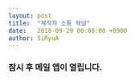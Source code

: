 ```yaml
---
layout: post
title:  "제작자 소통 채널"
date:   2018-09-29 00:00:00 +0900
author: SiRyuA
---
```


### 잠시 후 메일 앱이 열립니다.

<script>
location.href = "mailto:develoid@naver.com"
              + "?cc="
      + "&subject="
              + "[제작자 소통 채널] 허가 요청합니다."
              + "&body="
              + "%40 제작자 닉네임 %0D%0A%0D%0A%0D%0A"
      + "%40 제작자 네이버 ID %0D%0A%0D%0A%0D%0A"
      + "%40 채팅방 이름 %0D%0A%0D%0A%0D%0A"
      + "%40 채팅방 목적 %0D%0A%0D%0A%0D%0A"
      + "%40 규칙 준수 여부 %0D%0A%0D%0A%0D%0A";
</script>
